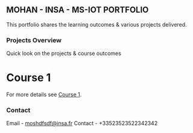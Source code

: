 ## MOHAN - INSA - MS-IOT PORTFOLIO

This portfolio shares the learning outcomes & various projects delivered. 

### Projects Overview

Quick look on the projects & course outcomes

# Course 1 
For more details see [Course 1](./course1.md).

### Contact

Email - moshdfsdf@insa.fr
Contact - +33523523522342342
